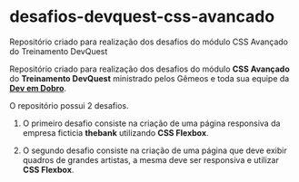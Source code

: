 # desafios-devquest-css-avancado
Repositório criado para realização dos desafios do módulo CSS Avançado do Treinamento DevQuest

Repositório criado para realização dos desafios do módulo **CSS Avançado** do **Treinamento DevQuest** ministrado pelos Gêmeos e toda sua equipe da **[Dev em Dobro](https://www.instagram.com/devemdobro/)**.

O repositório possui 2 desafios.

1. O primeiro desafio consiste na criação de uma página responsiva da empresa ficticia **thebank** utilizando **CSS Flexbox**.

2. O segundo desafio consiste na criação de uma página que deve exibir quadros de grandes artistas, a mesma deve ser responsiva e utilizar **CSS Flexbox**.
